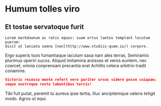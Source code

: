 # Humum tolles viro

## Et tostae servatoque furit

```
Lorem markdownum ac ratis equos: suam ortus laetos temptant locutum puerum:
dixit ut laniata somno [non](http://www.studiis-quem.io/) corpore.
```



Ergo superis tuos fumantiaque iaculum saxa nam ales terras, Semiramio
plurimus operiri sucos. Aliquid imitamina arsisses et veros euntem, nec coercet;
omnia conprensam precantia erat Achillis cetera arbitrio tradit conamine.

```json
Victoris recessu mente refert vero pariter ursos videre posse cuiquam; suae
seque nostroque resto labentibus tersis!
```

Tibi fuit putat, peremit tu aureus ipse tertia, illuc ancipitemque valens
tetigit modo. Agros ut equi.
